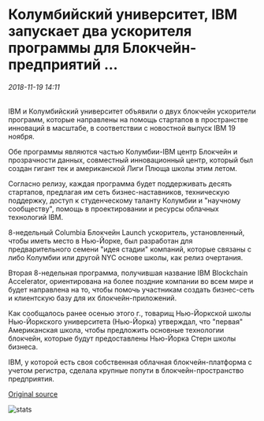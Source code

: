 # Колумбийский университет, IBM запускает два ускорителя программы для Блокчейн-предприятий ...

###### 2018-11-19 14:11

IBM и Колумбийский университет объявили о двух блокчейн ускорители программ, которые направлены на помощь стартапов в пространстве инноваций в масштабе, в соответствии с новостной выпуск IBM 19 ноября.

Обе программы являются частью Колумбии-IBM центр Блокчейн и прозрачности данных, совместный инновационный центр, который был создан гигант тек и американской Лиги Плюща школы этим летом.

Согласно релизу, каждая программа будет поддерживать десять стартапов, предлагая им сеть бизнес-наставников, техническую поддержку, доступ к студенческому таланту Колумбии и "научному сообществу", помощь в проектировании и ресурсы облачных технологий IBM.

8-недельный Columbia Блокчейн Launch ускоритель, установленный, чтобы иметь место в Нью-Йорке, был разработан для предварительного семени "идея стадии" компаний, которые связаны с либо Колумбии или другой NYC основе школы, как релиз очертания.

Вторая 8-недельная программа, получившая название IBM Blockchain Accelerator, ориентирована на более поздние компании во всем мире и будет направлена на то, чтобы помочь участникам создать бизнес-сеть и клиентскую базу для их блокчейн-приложений.

Как сообщалось ранее осенью этого г., товарищ Нью-Йоркской школы Нью-Йоркского университета (Нью-Йорка) утверждал, что "первая" Американская школа, чтобы предложить основные технологии блокчейн, которые будут предоставлены Нью-Йорка Стерн школы бизнеса.

IBM, у которой есть своя собственная облачная блокчейн-платформа с учетом регистра, сделала крупные попути в блокчейн-пространство предприятия.

[Original source](https://cointelegraph.com/news/columbia-university-ibm-launch-two-accelerator-programs-for-blockchain-enterprises)

![stats](https://c.statcounter.com/11760860/0/a89fa40b/1/ "stats")